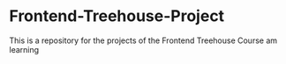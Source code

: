 # Frontend-Treehouse-Project
This is a repository for the projects of the Frontend Treehouse Course am learning
